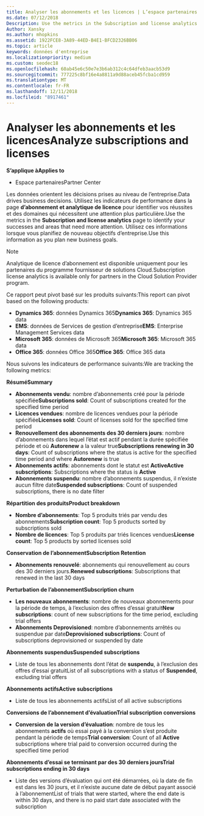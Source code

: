 ```yaml
---
title: Analyser les abonnements et les licences | L’espace partenaires
ms.date: 07/12/2018
Description: Use the metrics in the Subscription and license analytics page to identify your successes and areas that need more attention.
Author: Xansky
ms.author: mhopkins
ms.assetid: 1922FCE8-3A89-44ED-B4E1-BFCD2326BB06
ms.topic: article
keywords: données d'entreprise
ms.localizationpriority: medium
ms.custom: seodec18
ms.openlocfilehash: 60ab45e6c50e7e3b6ab312c4c64dfeb3aacb53d9
ms.sourcegitcommit: 777225c8bf16e4a8811a9d88aceb45fcba1cd959
ms.translationtype: MT
ms.contentlocale: fr-FR
ms.lasthandoff: 12/11/2018
ms.locfileid: "8917461"
---
```

# <a name="analyze-subscriptions-and-licenses"></a><span data-ttu-id="519f0-103">Analyser les abonnements et les licences</span><span class="sxs-lookup"><span data-stu-id="519f0-103">Analyze subscriptions and licenses</span></span> 

**<span data-ttu-id="519f0-104">S’applique à</span><span class="sxs-lookup"><span data-stu-id="519f0-104">Applies to</span></span>**

- <span data-ttu-id="519f0-105">Espace partenaires</span><span class="sxs-lookup"><span data-stu-id="519f0-105">Partner Center</span></span>

<span data-ttu-id="519f0-106">Les données orientent les décisions prises au niveau de l’entreprise.</span><span class="sxs-lookup"><span data-stu-id="519f0-106">Data drives business decisions.</span></span> <span data-ttu-id="519f0-107">Utilisez les indicateurs de performance dans la page **d’abonnement et analytique de licence** pour identifier vos réussites et des domaines qui nécessitent une attention plus particulière.</span><span class="sxs-lookup"><span data-stu-id="519f0-107">Use the metrics in the **Subscription and license analytics** page to identify your successes and areas that need more attention.</span></span> <span data-ttu-id="519f0-108">Utilisez ces informations lorsque vous planifiez de nouveau objectifs d’entreprise.</span><span class="sxs-lookup"><span data-stu-id="519f0-108">Use this information as you plan new business goals.</span></span>

> [!NOTE]
> <span data-ttu-id="519f0-109">Analytique de licence d’abonnement est disponible uniquement pour les partenaires du programme fournisseur de solutions Cloud.</span><span class="sxs-lookup"><span data-stu-id="519f0-109">Subscription license analytics is available only for partners in the Cloud Solution Provider program.</span></span>


<span data-ttu-id="519f0-110">Ce rapport peut pivot basé sur les produits suivants:</span><span class="sxs-lookup"><span data-stu-id="519f0-110">This report can pivot based on the following products:</span></span>

 - <span data-ttu-id="519f0-111">**Dynamics 365**: données Dynamics 365</span><span class="sxs-lookup"><span data-stu-id="519f0-111">**Dynamics 365**: Dynamics 365 data</span></span>  
 - <span data-ttu-id="519f0-112">**EMS**: données de Services de gestion d’entreprise</span><span class="sxs-lookup"><span data-stu-id="519f0-112">**EMS**: Enterprise Management Services data</span></span>  
 - <span data-ttu-id="519f0-113">**Microsoft 365**: données de Microsoft 365</span><span class="sxs-lookup"><span data-stu-id="519f0-113">**Microsoft 365**: Microsoft 365 data</span></span>  
 - <span data-ttu-id="519f0-114">**Office 365**: données Office 365</span><span class="sxs-lookup"><span data-stu-id="519f0-114">**Office 365**: Office 365 data</span></span>  


<span data-ttu-id="519f0-115">Nous suivons les indicateurs de performance suivants:</span><span class="sxs-lookup"><span data-stu-id="519f0-115">We are tracking the following metrics:</span></span>

**<span data-ttu-id="519f0-116">Résumé</span><span class="sxs-lookup"><span data-stu-id="519f0-116">Summary</span></span>**  
 - <span data-ttu-id="519f0-117">**Abonnements vendu**: nombre d’abonnements créé pour la période spécifiée</span><span class="sxs-lookup"><span data-stu-id="519f0-117">**Subscriptions sold**: Count of subscriptions created for the specified time period</span></span>  
 - <span data-ttu-id="519f0-118">**Licences vendues**: nombre de licences vendues pour la période spécifiée</span><span class="sxs-lookup"><span data-stu-id="519f0-118">**Licenses sold**: Count of licenses sold for the specified time period</span></span>   
 - <span data-ttu-id="519f0-119">**Renouvellement des abonnements des 30 derniers jours**: nombre d’abonnements dans lequel l’état est actif pendant la durée spécifiée période et où **Autorenew** a la valeur true</span><span class="sxs-lookup"><span data-stu-id="519f0-119">**Subscriptions renewing in 30 days**: Count of subscriptions where the status is active for the specified time period and where **Autorenew** is true</span></span>
 - <span data-ttu-id="519f0-120">**Abonnements actifs**: abonnements dont le statut est **Active**</span><span class="sxs-lookup"><span data-stu-id="519f0-120">**Active subscriptions**: Subscriptions where the status is **Active**</span></span>  
 - <span data-ttu-id="519f0-121">**Abonnements suspendu**: nombre d’abonnements suspendus, il n’existe aucun filtre date</span><span class="sxs-lookup"><span data-stu-id="519f0-121">**Suspended subscriptions**: Count of suspended subscriptions, there is no date filter</span></span>  

**<span data-ttu-id="519f0-122">Répartition des produits</span><span class="sxs-lookup"><span data-stu-id="519f0-122">Product breakdown</span></span>**  
 - <span data-ttu-id="519f0-123">**Nombre d’abonnements**: Top 5 produits triés par vendu des abonnements</span><span class="sxs-lookup"><span data-stu-id="519f0-123">**Subscription count**: Top 5 products sorted by subscriptions sold</span></span>  
 - <span data-ttu-id="519f0-124">**Nombre de licences**: Top 5 produits par triés licences vendues</span><span class="sxs-lookup"><span data-stu-id="519f0-124">**License count**: Top 5 products by sorted licenses sold</span></span>

**<span data-ttu-id="519f0-125">Conservation de l’abonnement</span><span class="sxs-lookup"><span data-stu-id="519f0-125">Subscription Retention</span></span>**
 - <span data-ttu-id="519f0-126">**Abonnements renouvelé**: abonnements qui renouvellement au cours des 30 derniers jours.</span><span class="sxs-lookup"><span data-stu-id="519f0-126">**Renewed subscriptions**: Subscriptions that renewed in the last 30 days</span></span>  

**<span data-ttu-id="519f0-127">Perturbation de l’abonnement</span><span class="sxs-lookup"><span data-stu-id="519f0-127">Subscription churn</span></span>**  
 - <span data-ttu-id="519f0-128">**Les nouveaux abonnements**: nombre de nouveaux abonnements pour la période de temps, à l’exclusion des offres d’essai gratuit</span><span class="sxs-lookup"><span data-stu-id="519f0-128">**New subscriptions**: count of new subscriptions for the time period, excluding trial offers</span></span>  
 - <span data-ttu-id="519f0-129">**Abonnements Deprovisioned**: nombre d’abonnements arrêtés ou suspendue par date</span><span class="sxs-lookup"><span data-stu-id="519f0-129">**Deprovisioned subscriptions**: Count of subscriptions deprovisioned or suspended by date</span></span>  

**<span data-ttu-id="519f0-130">Abonnements suspendus</span><span class="sxs-lookup"><span data-stu-id="519f0-130">Suspended subscriptions</span></span>**  
 - <span data-ttu-id="519f0-131">Liste de tous les abonnements dont l’état de **suspendu**, à l’exclusion des offres d’essai gratuit</span><span class="sxs-lookup"><span data-stu-id="519f0-131">List of all subscriptions with a status of **Suspended**, excluding trial offers</span></span>  
  
**<span data-ttu-id="519f0-132">Abonnements actifs</span><span class="sxs-lookup"><span data-stu-id="519f0-132">Active subscriptions</span></span>**
 - <span data-ttu-id="519f0-133">Liste de tous les abonnements actifs</span><span class="sxs-lookup"><span data-stu-id="519f0-133">List of all active subscriptions</span></span>  

**<span data-ttu-id="519f0-134">Conversions de l’abonnement d’évaluation</span><span class="sxs-lookup"><span data-stu-id="519f0-134">Trial subscription conversions</span></span>**  
 - <span data-ttu-id="519f0-135">**Conversion de la version d’évaluation**: nombre de tous les abonnements **actifs** où essai payé à la conversion s’est produite pendant la période de temps</span><span class="sxs-lookup"><span data-stu-id="519f0-135">**Trial conversion**: Count of all **Active** subscriptions where trial paid to conversion occurred during the specified time period</span></span>  

**<span data-ttu-id="519f0-136">Abonnements d’essai se terminant par des 30 derniers jours</span><span class="sxs-lookup"><span data-stu-id="519f0-136">Trial subscriptions ending in 30 days</span></span>**  
 - <span data-ttu-id="519f0-137">Liste des versions d’évaluation qui ont été démarrées, où la date de fin est dans les 30 jours, et il n’existe aucune date de début payant associé à l’abonnement</span><span class="sxs-lookup"><span data-stu-id="519f0-137">List of trials that were started, where the end date is within 30 days, and there is no paid start date associated with the subscription</span></span>  

  